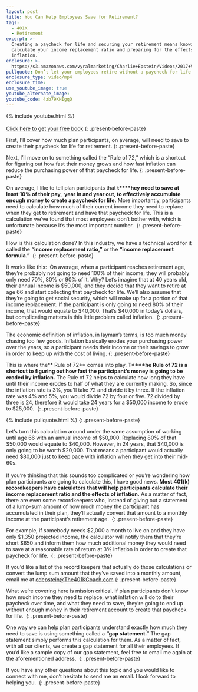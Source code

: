 ```yaml
---
layout: post
title: You Can Help Employees Save for Retirement?
tags:
  - 401K
  - Retirement
excerpt: >-
  Creating a paycheck for life and securing your retirement means knowing how to
  calculate your income replacement ratio and preparing for the effects of
  inflation.
enclosure: >-
  https://s3.amazonaws.com/vyralmarketing/Charlie+Epstein/Videos/2017+Videos/How+Can+You+Help+Your+Employees+Save+for+Retirement%253F+-+The+401K+Coach.mp4
pullquote: Don’t let your employees retire without a paycheck for life.
enclosure_type: video/mp4
enclosure_time:
use_youtube_image: true
youtube_alternate_image:
youtube_code: 4zb79KHIgqQ
---
```


{% include youtube.html %}<br><br>[Click here to get your free book](https://www.saveamericasave.org/)
{: .present-before-paste}

First, I’ll cover how much plan participants, on average, will need to save to create their paycheck for life for retirement.
{: .present-before-paste}

Next, I’ll move on to something called the “Rule of 72,” which is a shortcut for figuring out how fast their money grows and how fast inflation can reduce the purchasing power of that paycheck for life.
{: .present-before-paste}

On average, I like to tell plan participants that **t****hey need to save at least 10% of their pay, &nbsp;year in and year out, to effectively accumulate enough money to create a paycheck for life.**&nbsp;More importantly, participants need to calculate how much of their current income they need to replace when they get to retirement and have that paycheck for life. This is a calculation we’ve found that most employees don’t bother with, which is unfortunate because it’s the most important number.&nbsp;
{: .present-before-paste}

How is this calculation done? In this industry, we have a technical word for it called the&nbsp;**“income replacement ratio,”**&nbsp;or the&nbsp;**“income replacement formula.”&nbsp;**
{: .present-before-paste}

It works like this:&nbsp; On average, when a participant reaches retirement age, they’re probably not going to need 100% of their income; they will probably only need 70%, 80% or 90% of it. Why? Let’s imagine that at 40 years old, their annual income is $50,000, and they decide that they want to retire at age 66 and start collecting that paycheck for life. We’ll also assume that they’re going to get social security, which will make up for a portion of that income replacement. If the participant is only going to need 80% of their income, that would equate to $40,000. That’s $40,000 in today’s dollars, but complicating matters is this little problem called inflation.&nbsp;
{: .present-before-paste}

The economic definition of inflation, in layman’s terms, is too much money chasing too few goods. Inflation basically erodes your purchasing power over the years, so a participant needs their income or their savings to grow in order to keep up with the cost of living.
{: .present-before-paste}

This is where the**&nbsp;Rule of 72**&nbsp;comes into play. **T****he Rule of 72 is a shortcut to figuring out how fast the participant’s money is going to be eroded by inflation.**&nbsp;The Rule of 72 helps to calculate how long they have until their income erodes to half of what they are currently making. So, since the inflation rate is 3%, you’ll take 72 and divide it by three. If the inflation rate was 4% and 5%, you would divide 72 by four or five. 72 divided by three is 24, therefore it would take 24 years for a $50,000 income to erode to $25,000.&nbsp;
{: .present-before-paste}

{% include pullquote.html %}
{: .present-before-paste}

Let’s turn this calculation around under the same assumption of working until age 66 with an annual income of $50,000. Replacing 80% of that $50,000 would equate to $40,000. However, in 24 years, that $40,000 is only going to be worth $20,000. That means a participant would actually need $80,000 just to keep pace with inflation when they get into their mid-60s.&nbsp;<br><br>If you’re thinking that this sounds too complicated or you’re wondering how plan participants are going to calculate this, I have good news.&nbsp;**Most 401(k) recordkeepers have calculators that will help participants calculate their income replacement ratio and the effects of inflation.**&nbsp;As a matter of fact, there are even some recordkeepers who, instead of giving out a statement of a lump-sum amount of how much money the participant has accumulated in their plan, they’ll actually convert that amount to a monthly income at the participant’s retirement age.&nbsp;
{: .present-before-paste}

For example, if somebody needs $2,000 a month to live on and they have only $1,350 projected income, the calculator will notify them that they’re short $650 and inform them how much additional money they would need to save at a reasonable rate of return at 3% inflation in order to create that paycheck for life.&nbsp;
{: .present-before-paste}

If you’d like a list of the record keepers that actually do those calculations or convert the lump sum amount that they’ve saved into a monthly amount, email me at&nbsp;[cdepstein@The401KCoach.com](cdepstein@The401KCoach.com)
{: .present-before-paste}

What we’re covering here is mission critical. If plan participants don’t know how much income they need to replace, what inflation will do to their paycheck over time, and what they need to save, they’re going to end up without enough money in their retirement account to create that paycheck for life.&nbsp;
{: .present-before-paste}

One way we can help plan participants understand exactly how much they need to save is using something called a&nbsp;**“gap statement.”**&nbsp;The gap statement simply performs this calculation for them. As a matter of fact, with all our clients, we create a gap statement for all their employees. If you’d like a sample copy of our gap statement, feel free to email me again at the aforementioned address.&nbsp;
{: .present-before-paste}

If you have any other questions about this topic and you would like to connect with me, don’t hesitate to send me an email. I look forward to helping you.&nbsp;
{: .present-before-paste}